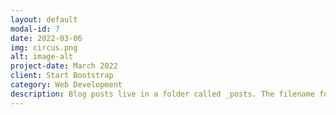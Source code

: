 ```yaml
---
layout: default
modal-id: 7
date: 2022-03-06
img: circus.png
alt: image-alt
project-date: March 2022
client: Start Bootstrap
category: Web Development
description: Blog posts live in a folder called _posts. The filename for posts have a special format: the publish date, then a title, followed by an extension.
---
```


